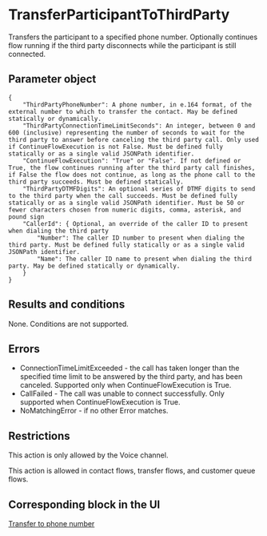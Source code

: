 # TransferParticipantToThirdParty<a name="participant-actions-transferparticipanttothirdparty"></a>

Transfers the participant to a specified phone number\. Optionally continues flow running if the third party disconnects while the participant is still connected\. 

## Parameter object<a name="transferparticipanttothirdparty-parameter"></a>

```
{
    "ThirdPartyPhoneNumber": A phone number, in e.164 format, of the external number to which to transfer the contact. May be defined statically or dynamically. 
    "ThirdPartyConnectionTimeLimitSeconds": An integer, between 0 and 600 (inclusive) representing the number of seconds to wait for the third party to answer before canceling the third party call. Only used if ContinueFlowExecution is not False. Must be defined fully statically or as a single valid JSONPath identifier.
    "ContinueFlowExecution": "True" or "False". If not defined or True, the flow continues running after the third party call finishes, if False the flow does not continue, as long as the phone call to the third party succeeds. Must be defined statically. 
    "ThirdPartyDTMFDigits": An optional series of DTMF digits to send to the third party when the call succeeds. Must be defined fully statically or as a single valid JSONPath identifier. Must be 50 or fewer characters chosen from numeric digits, comma, asterisk, and pound sign
    "CallerId": { Optional, an override of the caller ID to present when dialing the third party
        "Number": The caller ID number to present when dialing the third party. Must be defined fully statically or as a single valid JSONPath identifier.
        "Name": The caller ID name to present when dialing the third party. May be defined statically or dynamically.
    }
}
```

## Results and conditions<a name="transferparticipanttothirdparty-results"></a>

None\. Conditions are not supported\.

## Errors<a name="transferparticipanttothirdparty-errors"></a>
+ ConnectionTimeLimitExceeded \- the call has taken longer than the specified time limit to be answered by the third party, and has been canceled\. Supported only when ContinueFlowExecution is True\.
+ CallFailed \- The call was unable to connect successfully\. Only supported when ContinueFlowExecution is True\.
+ NoMatchingError \- if no other Error matches\.

## Restrictions<a name="transferparticipanttothirdparty-restrictions"></a>

This action is only allowed by the Voice channel\.

This action is allowed in contact flows, transfer flows, and customer queue flows\.

## Corresponding block in the UI<a name="transferparticipanttothirdparty-ui"></a>

[Transfer to phone number](transfer-to-phone-number.md)